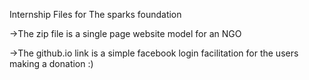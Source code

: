 Internship Files for The sparks foundation

->The zip file is a single page website model for an NGO

->The github.io link is a simple facebook login facilitation for the users making a donation  :)
